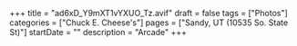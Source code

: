 +++
title = "ad6xD_Y9mXT1vYXUO_Tz.avif"
draft = false
tags = ["Photos"]
categories = ["Chuck E. Cheese's"]
pages = ["Sandy, UT (10535 So. State St)"]
startDate = ""
description = "Arcade"
+++
